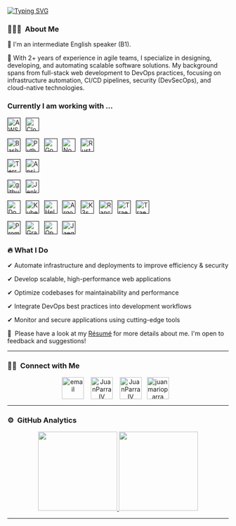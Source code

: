 [![Typing SVG](https://readme-typing-svg.herokuapp.com?font=Fira+Code&duration=2000&color=5BF753&multiline=true&width=435&lines=%24+.%2Fusr%2Fbin%2Fwhoiam;%3E+J0t4m4r10+-+DevOps+-+Cloud+-+SRE)](https://git.io/typing-svg)

### 👨🏻‍💻 &nbsp;About Me
<div>
<p align="justify">
💬 I'm an intermediate English speaker (B1).

🍷 With 2+ years of experience in agile teams, I specialize in designing, developing, and automating scalable software solutions. My background spans from full-stack web development to DevOps practices, focusing on infrastructure automation, CI/CD pipelines, security (DevSecOps), and cloud-native technologies.

### Currently I am working with ...

  <!-- Cloud Technologies -->
  <a href="" target="_blank" title="AWS" rel="noreferrer"><img src="https://github.com/user-attachments/assets/7ad7bf06-c657-4c90-9fbf-c281f464eb50" alt="AWS" width="30" height="30"/></a>&nbsp;&nbsp;
  <a href="" target="_blank" title="Cloudflare" rel="noreferrer"><img src="https://github.com/user-attachments/assets/7b29be70-2866-46b2-a499-4ccf5361eb39" alt="Cloudflare" width="30" height="30"/></a>&nbsp;&nbsp;
  <!--<a href="" target="_blank" title="Azure" rel="noreferrer"><img src="https://www.vectorlogo.zone/logos/microsoft_azure/microsoft_azure-icon.svg" alt="Azure" width="30" height="30"/></a>&nbsp;&nbsp; -->
  
  <!-- Programming Languages -->
  <a href="" target="_blank" title="Bash" rel="noreferrer"><img src="https://github.com/user-attachments/assets/b2546578-da67-47ff-9b52-bc87473b32d8" alt="Bash" width="30" height="30"/></a>&nbsp;&nbsp;
  <a href="" target="_blank" title="Python" rel="noreferrer"><img src="https://www.vectorlogo.zone/logos/python/python-icon.svg" alt="Python" width="30" height="30"/></a>&nbsp;&nbsp;
  <a href="" target="_blank" title="Go" rel="noreferrer"><img src="https://www.vectorlogo.zone/logos/golang/golang-icon.svg" alt="Go" width="30" height="30"/></a>&nbsp;&nbsp;
  <a href="" target="_blank" title="JavaScript (Node.js)" rel="noreferrer"><img src="https://www.vectorlogo.zone/logos/nodejs/nodejs-icon.svg" alt="Node.js" width="30" height="30"/></a>&nbsp;&nbsp;
  <a href="" target="_blank" title="Rust" rel="noreferrer"><img src="https://www.vectorlogo.zone/logos/rust-lang/rust-lang-icon.svg" alt="Rust" width="30" height="30"/></a>&nbsp;&nbsp;

  <!-- IaC -->
  <a href="" target="_blank" title="Terraform" rel="noreferrer"><img src="https://img.icons8.com/?size=100&id=kEkT1u7zTDk5&format=png&color=000000" alt="Terraform" width="30" height="30"/></a>&nbsp;&nbsp;
  <a href="" target="_blank" title="Ansible" rel="noreferrer"><img src="https://www.vectorlogo.zone/logos/ansible/ansible-icon.svg" alt="Ansible" width="30" height="30"/></a>&nbsp;&nbsp;
  
  <!-- CI/CD -->
  <a href="" target="_blank" title="GitHub Actions" rel="noreferrer"><img src="https://github.com/user-attachments/assets/e14a75a1-c058-4864-b0bf-c0e257b0bf1d" alt="github actions" width="30" height="30"/></a>&nbsp;&nbsp;
  <a href="" target="_blank" title="Jenkins" rel="noreferrer"><img src="https://www.vectorlogo.zone/logos/jenkins/jenkins-icon.svg" alt="Jenkins" width="30" height="30"/></a>&nbsp;&nbsp;
  
  <!-- Contenerization & Orchestation -->
  <a href="" target="_blank" title="Docker" rel="noreferrer"><img src="https://www.vectorlogo.zone/logos/docker/docker-icon.svg" alt="Docker" width="30" height="30"/></a>&nbsp;&nbsp;
  <a href="" target="_blank" title="Kubernetes" rel="noreferrer"><img src="https://www.vectorlogo.zone/logos/kubernetes/kubernetes-icon.svg" alt="Kubernetes" width="30" height="30"/></a>&nbsp;&nbsp;
  <a href="" target="_blank" title="Helm" rel="noreferrer"><img src="https://github.com/user-attachments/assets/a46495ec-cbf2-4766-bfd3-2bad3400faac" alt="Helm" width="30" height="30"/></a>&nbsp;&nbsp;
  <a href="" target="_blank" title="ArgoCD" rel="noreferrer"><img src="https://github.com/user-attachments/assets/93b22817-67d4-4c94-a03f-8638bdbb6891" alt="ArgoCD" width="30" height="30"/></a>&nbsp;&nbsp;
  <a href="" target="_blank" title="K3s" rel="noreferrer"><img src="https://github.com/user-attachments/assets/c5d72b8e-4d13-4965-b910-622a909fbf6a" alt="K3s" width="30" height="30"/></a>&nbsp;&nbsp;
  <a href="" target="_blank" title="Rancher" rel="noreferrer"><img src="https://github.com/user-attachments/assets/68360234-6c39-49a1-b21f-6acc12583abf" alt="Rancher" width="30" height="30"/></a>&nbsp;&nbsp;
  <a href="" target="_blank" title="Traefik" rel="noreferrer"><img src="https://github.com/user-attachments/assets/ec90efe7-43b3-46e7-8be9-d82a4fe4c220" alt="Traefik" width="30" height="30"/></a>&nbsp;&nbsp;
  <a href="" target="_blank" title="Hashicorp Vault" rel="noreferrer"><img src="https://github.com/user-attachments/assets/ca6d96d4-6ed3-4a15-95d1-cb723e18e25e" alt="Traefik" width="30" height="30"/></a>&nbsp;&nbsp;
  

  <a href="" target="_blank" title="Prometheus" rel="noreferrer"><img src="https://github.com/user-attachments/assets/1769a7d9-dd85-492e-8a66-806e96839121" alt="Prometheus" width="30" height="30"/></a>&nbsp;&nbsp;
  <a href="" target="_blank" title="Grafana" rel="noreferrer"><img src="https://github.com/user-attachments/assets/7dda286d-d50e-4ef6-bcde-cfdd479cbaed" alt="Grafana" width="30" height="30"/></a>&nbsp;&nbsp;
  <a href="" target="_blank" title="OpenTelemetry" rel="noreferrer"><img src="https://github.com/user-attachments/assets/a64c708f-6a7d-4b2b-b545-f03f36fc56b7" alt="OpenTelemetry" width="30" height="30"/></a>&nbsp;&nbsp;
  <a href="" target="_blank" title="Jaeger" rel="noreferrer"><img src="https://github.com/user-attachments/assets/5b8821b8-8e22-412a-ad1b-66f7cbe2d976" alt="Jaeger" width="30" height="30"/></a>&nbsp;&nbsp;

 
### 🔥 What I Do

  ✔ Automate infrastructure and deployments to improve efficiency & security

  ✔ Develop scalable, high-performance web applications

  ✔ Optimize codebases for maintainability and performance

  ✔ Integrate DevOps best practices into development workflows

  ✔ Monitor and secure applications using cutting-edge tools


📄 &nbsp;Please have a look at my [Résumé](https://drive.google.com/file/d/1PA5LXakVQ7r-Sbo0tkSYYI5jACC7BGS0/view?usp=sharing) for more details about me. I'm open to feedback and suggestions!
  
</p>
</div>
<hr>

<h3 align="left">🤝🏻 &nbsp;Connect with Me</h3> 
<p align="center">
<a href="mailto:jmparra.dev@gmail.com"><img align="center" src="https://img.icons8.com/cute-clipart/64/000000/gmail.png" alt="email" height="50" width="50" /></a> &nbsp;&nbsp;
<a href="https://twitter.com/JuanParraIV" target="blank"><img align="center" src="https://img.icons8.com/cute-clipart/64/000000/twitter.png" alt="JuanParraIV" height="50" width="50" /></a> &nbsp;&nbsp;
<a href="https://www.linkedin.com/in/juanparraiv/" target="blank"><img align="center" src="https://img.icons8.com/cute-clipart/64/000000/linkedin.png" alt="JuanParraIV" height="50" width="50" /></a>&nbsp;&nbsp;
<a href="https://instagram.com/juanmarioparra" target="blank"><img align="center" src="https://img.icons8.com/cute-clipart/64/000000/instagram-new.png" alt="juanmarioparra" height="50" width="50" /></a> &nbsp;&nbsp;
</p>
<hr>

<h3 align="left">⚙️ &nbsp;GitHub Analytics</h3>
<p align="center">
<a href="https://github.com/JuanParraIV">
  <img height="180em" src="https://github-readme-stats-eight-theta.vercel.app/api?username=JuanParraIV&show_icons=true&theme=algolia&include_all_commits=true&count_private=true"/>
  <img height="180em" src="https://github-readme-stats-eight-theta.vercel.app/api/top-langs/?username=JuanParraIV&layout=compact&langs_count=8&theme=algolia"/>
</a>
</p>
<hr>

<!--<h3 align="left">🛠 &nbsp;Featured Skills</h3>
 
## 🔧 **Tech Stack & Tools**

### 🖥️ **Operating Systems**
[![Ubuntu](https://img.shields.io/badge/Ubuntu-E95420?style=for-the-badge&logo=ubuntu&logoColor=white)](https://ubuntu.com/) [![Debian](https://img.shields.io/badge/Debian-A81D33?style=for-the-badge&logo=debian&logoColor=white)](https://www.debian.org/) [![CENT OS](https://img.shields.io/badge/CENTOS-1F4F8C?style=for-the-badge&logo=centOs&logoColor=white)](https://www.centos.org/) 

### ☁ **Cloud & DevOps**
[![AWS](https://img.shields.io/badge/AWS-FEBD69?style=for-the-badge&logo=amazonwebservices&logoColor=black)](https://aws.amazon.com/) [![Docker](https://img.shields.io/badge/Docker-2496ED?style=for-the-badge&logo=docker&logoColor=white)](https://www.docker.com/) [![Kubernetes](https://img.shields.io/badge/Kubernetes-326CE5?style=for-the-badge&logo=kubernetes&logoColor=white)](https://kubernetes.io/) [![Terraform](https://img.shields.io/badge/Terraform-7B42BC?style=for-the-badge&logo=terraform&logoColor=white)](https://www.terraform.io/) [![Ansible](https://img.shields.io/badge/Ansible-EE0000?style=for-the-badge&logo=ansible&logoColor=white)](https://www.ansible.com/) [![Pulumi](https://img.shields.io/badge/Pulumi-512BDD?style=for-the-badge&logo=pulumi&logoColor=white)](https://www.pulumi.com/) [![ArgoCD](https://img.shields.io/badge/ArgoCD-EF7B4D?style=for-the-badge&logo=argo&logoColor=white)](https://argoproj.github.io/cd/) [![Helm](https://img.shields.io/badge/Helm-0F1689?style=for-the-badge&logo=helm&logoColor=white)](https://helm.sh/) [![cert-manager](https://img.shields.io/badge/cert--manager-0078D4?style=for-the-badge&logo=letsencrypt&logoColor=white)](https://cert-manager.io/) [![Traefik](https://img.shields.io/badge/Traefik-24A1C1?style=for-the-badge&logo=traefikproxy&logoColor=white)](https://traefik.io/) [![Cloudflare](https://img.shields.io/badge/Cloudflare-F38020?style=for-the-badge&logo=cloudflare&logoColor=white)](https://www.cloudflare.com/)  


### 🔄 **CI/CD & Automation**
[![GitHub Actions](https://img.shields.io/badge/GitHub%20Actions-2088FF?style=for-the-badge&logo=github-actions&logoColor=white)](https://github.com/features/actions) [![Jenkins](https://img.shields.io/badge/Jenkins-D24939?style=for-the-badge&logo=jenkins&logoColor=white)](https://www.jenkins.io/)

### 🔐 **Security & DevSecOps**
[![Trivy](https://img.shields.io/badge/Trivy-9B4F96?style=for-the-badge&logo=trivy&logoColor=white)](https://aquasecurity.github.io/trivy/) [![SonarQube](https://img.shields.io/badge/SonarQube-4E9BCD?style=for-the-badge&logo=sonarqube&logoColor=white)](https://www.sonarqube.org/) [![Semgrep](https://img.shields.io/badge/Semgrep-000000?style=for-the-badge&logo=semgrep&logoColor=white)](https://semgrep.dev/) [![HashiCorp Vault](https://img.shields.io/badge/HashiCorp_Vault-000000?style=for-the-badge&logo=vault&logoColor=white)](https://www.vaultproject.io/) [![External Secrets Operator](https://img.shields.io/badge/External%20Secrets%20Operator-4EAA25?style=for-the-badge&logo=kubernetes&logoColor=white)](https://external-secrets.io/) 

### 📊 **Monitoring & Observability**
[![Prometheus](https://img.shields.io/badge/Prometheus-E6522C?style=for-the-badge&logo=prometheus&logoColor=white)](https://prometheus.io/) [![Grafana](https://img.shields.io/badge/Grafana-F46800?style=for-the-badge&logo=grafana&logoColor=white)](https://grafana.com/) [![OpenTelemetry](https://img.shields.io/badge/OpenTelemetry-5A67D8?style=for-the-badge&logo=opentelemetry&logoColor=white)](https://opentelemetry.io/)  

### 🖥️ **Scripting & Programming Languages**
[![Bash](https://img.shields.io/badge/Bash-4EAA25?style=for-the-badge&logo=gnu-bash&logoColor=white)](https://www.gnu.org/software/bash/) [![Python](https://img.shields.io/badge/Python-3776AB?style=for-the-badge&logo=python&logoColor=white)](https://www.python.org/) [![Go](https://img.shields.io/badge/Go-00ADD8?style=for-the-badge&logo=go&logoColor=white)](https://go.dev/) [![JavaScript](https://img.shields.io/badge/JavaScript-F7DF1E?style=for-the-badge&logo=javascript&logoColor=black)](https://developer.mozilla.org/en-US/docs/Web/JavaScript) [![TypeScript](https://img.shields.io/badge/TypeScript-007ACC?style=for-the-badge&logo=typescript&logoColor=white)](https://www.typescriptlang.org/) 

### 🛠️ **Package Management**
[![PNPM](https://img.shields.io/badge/pnpm-CB3837?style=for-the-badge&logo=pnpm&logoColor=white)](https://pnpm.io/es/) [![NPM](https://img.shields.io/badge/npm-CB3837?style=for-the-badge&logo=npm&logoColor=white)](https://www.npmjs.com/) [![Yarn](https://img.shields.io/badge/Yarn-2C8EBB?style=for-the-badge&logo=yarn&logoColor=white)](https://yarnpkg.com/)

### 🗄️ **Databases**
[![PostgreSQL](https://img.shields.io/badge/PostgreSQL-336791?style=for-the-badge&logo=postgresql&logoColor=white)](https://www.postgresql.org/) [![MongoDB](https://img.shields.io/badge/MongoDB-47A248?style=for-the-badge&logo=mongodb&logoColor=white)](https://www.mongodb.com/) [![MySQL](https://img.shields.io/badge/MySQL-4479A1?style=for-the-badge&logo=mysql&logoColor=white)](https://www.mysql.com/)  

### ⚡ **Backend Development**
[![Node.js](https://img.shields.io/badge/Node.js-43853D?style=for-the-badge&logo=nodedotjs&logoColor=white)](https://nodejs.org/) [![FastAPI](https://img.shields.io/badge/FastAPI-009688?style=for-the-badge&logo=fastapi&logoColor=white)](https://fastapi.tiangolo.com/) [![Express.js](https://img.shields.io/badge/Express.js-000000?style=for-the-badge&logo=express&logoColor=white)](https://expressjs.com/)  

### 🎨 **Frontend Development**
[![React.js](https://img.shields.io/badge/React-20232A?style=for-the-badge&logo=react&logoColor=61DAFB)](https://reactjs.org/) [![Next.js](https://img.shields.io/badge/Next.js-000000?style=for-the-badge&logo=nextdotjs&logoColor=white)](https://nextjs.org/) [![TailwindCSS](https://img.shields.io/badge/TailwindCSS-06B6D4?style=for-the-badge&logo=tailwind-css&logoColor=white)](https://tailwindcss.com/)  

### 🔀 **State Management & Libraries**
[![Redux](https://img.shields.io/badge/Redux-764ABC?style=for-the-badge&logo=redux&logoColor=white)](https://redux.js.org/) [![Zustand](https://img.shields.io/badge/Zustand-FFD43B?style=for-the-badge&logo=react&logoColor=white)](https://github.com/pmndrs/zustand) [![React Query](https://img.shields.io/badge/React_Query-FF4154?style=for-the-badge&logo=react&logoColor=white)](https://react-query.tanstack.com/)  

### 🔍 **API Development & Testing**
[![Postman](https://img.shields.io/badge/Postman-FF6C37?style=for-the-badge&logo=postman&logoColor=white)](https://www.postman.com/) [![Insomnia](https://img.shields.io/badge/Insomnia-4000BF?style=for-the-badge&logo=insomnia&logoColor=white)](https://insomnia.rest/)  

### 🛠️ **Version Control & Repositories**
[![Git](https://img.shields.io/badge/Git-F05032?style=for-the-badge&logo=git&logoColor=white)](https://git-scm.com/) [![GitHub](https://img.shields.io/badge/GitHub-181717?style=for-the-badge&logo=github&logoColor=white)](https://github.com/) [![Gitea](https://img.shields.io/badge/Gitea-609926?style=for-the-badge&logo=gitea&logoColor=white)](https://about.gitea.com/)  

<hr>-->


